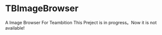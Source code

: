 # TBImageBrowser
A Image  Browser For Teambition
This Preject is in progress。Now it is not available!
